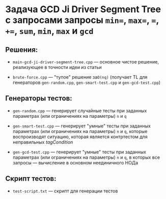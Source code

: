 # Задача GCD Ji Driver Segment Tree с запросами запросы `min=`, `max=`, `=`, `+=`, `sum`, `min`, `max` и `gcd`

## Решения:

- `main-gcd-ji-driver-segment-tree.cpp` — основное чистое решение, реализующее в точности идеи из статьи

- `brute-force.cpp` — "тупое" решение за`O(nq)` (получает TL для генераторов `gen-random.cpp`, `gen-smart-test.cpp` и `gen-gcd-test.cpp`)

## Генераторы тестов:

- `gen-random.cpp` — генерирует случайные тесты при заданных параметрах (или ограничениях на параметры) `n` и `q`

- `gen-smart-test.cpp` — генерирует "умные" тесты при заданных параметрах (или ограничениях на параметры) `n` и `q`, которые воспроизводят ситуацию, которая является контртестом для неправильных _tagCondition_

- `gen-gcd-test.cpp` — генерирует "умные" тесты при заданных параметрах (или ограничениях на параметры) `n` и `q`, в которых все запросы — вычисление в основном неединичного НОДа

## Скрипт тестов:

- `test-script.txt` — скрипт для генерации тестов


